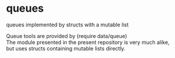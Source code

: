 # queues
queues implemented by structs with a mutable list

Queue tools are provided by (require data/queue)\
The module presented in the present repository is very much alike,\
but uses structs containing mutable lists directly.
